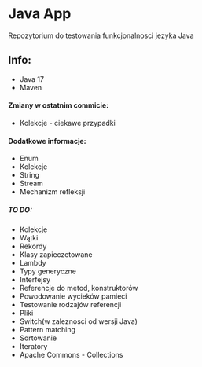 # Java App 
Repozytorium do testowania funkcjonalnosci jezyka Java
## Info:
- Java 17
- Maven
#### Zmiany w ostatnim commicie:
- Kolekcje - ciekawe przypadki
#### Dodatkowe informacje:
- Enum
- Kolekcje
- String
- Stream
- Mechanizm refleksji
##### TO DO:
- Kolekcje
- Wątki
- Rekordy
- Klasy zapieczetowane 
- Lambdy
- Typy generyczne
- Interfejsy
- Referencje do metod, konstruktorów
- Powodowanie wycieków pamieci
- Testowanie rodzajów referencji
- Pliki
- Switch(w zaleznosci od wersji Java) 
- Pattern matching
- Sortowanie
- Iteratory
- Apache Commons - Collections